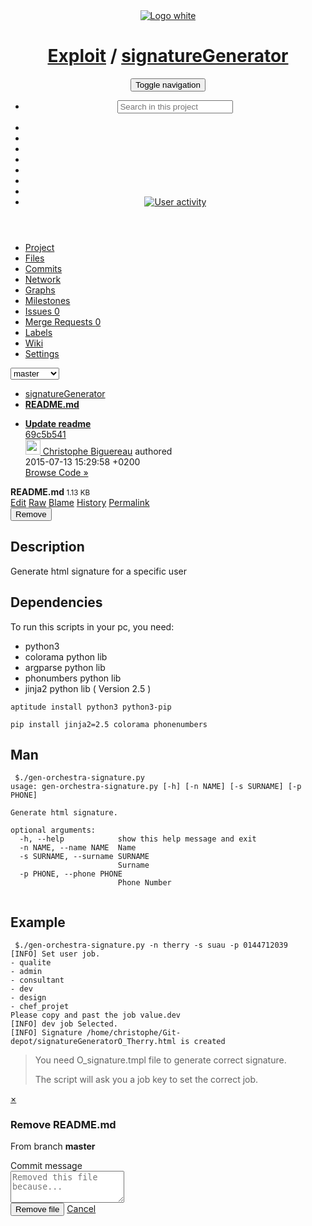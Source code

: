 <!DOCTYPE html>
<html lang='en'>
<head>
<meta charset='utf-8'>
<meta content='GitLab Community Edition' name='description'>
<title>
README.md at master | 
GitLab
</title>
<link href="/assets/favicon-d6aa61c7c265900a7d4c45d3ac2b461f.ico" rel="shortcut icon" type="image/vnd.microsoft.icon" />
<link href="/assets/application-715bc4efac6b42deb84d495309f19f9a.css" media="all" rel="stylesheet" />
<link href="/assets/print-8597f8b497e02f892aa5a4b25d5a857b.css" media="print" rel="stylesheet" />
<script src="/assets/application-5ec1aeb4604cbfbeff836f956308b0ed.js"></script>
<meta content="authenticity_token" name="csrf-param" />
<meta content="dbVUpZ17FD78NRcLVTadqJrzF3oUMxwzEz1zrUjc+GY=" name="csrf-token" />
<script type="text/javascript">
//<![CDATA[
window.gon={};gon.default_issues_tracker="gitlab";gon.api_version="v3";gon.relative_url_root="";gon.default_avatar_url="http://gitlab.internal.travelsoft.fr/assets/no_avatar-fd406ccede8cb1881f20921c8bfa169b.png";gon.current_user_id=15;gon.api_token="1bR-ZcKeJjiNxzS95fY1";
//]]>
</script>
<meta content='width=device-width, initial-scale=1, maximum-scale=1' name='viewport'>
<meta content='#474D57' name='theme-color'>


</head>

<body class='ui_mars  project' data-page='projects:blob:show' data-project-id='27'>
<header class='navbar navbar-fixed-top navbar-gitlab'>
<div class='navbar-inner'>
<div class='container'>
<div class='app_logo'>
<a class="home has_bottom_tooltip" href="/" title="Dashboard"><img alt="Logo white" src="/assets/logo-white-0b53cd4ea06811d79b3acd486384e047.png" />
</a></div>
<h1 class='title'><span><a href="/groups/Exploit">Exploit</a> / <a href="/Exploit/signatureGenerator">signatureGenerator</a></span></h1>
<button class='navbar-toggle' data-target='.navbar-collapse' data-toggle='collapse' type='button'>
<span class='sr-only'>Toggle navigation</span>
<i class='fa fa-bars'></i>
</button>
<div class='navbar-collapse collapse'>
<ul class='nav navbar-nav'>
<li class='hidden-sm hidden-xs'>
<div class='search'>
<form accept-charset="UTF-8" action="/search" class="navbar-form pull-left" method="get"><div style="display:none"><input name="utf8" type="hidden" value="&#x2713;" /></div>
<input class="search-input" id="search" name="search" placeholder="Search in this project" type="search" />
<input id="group_id" name="group_id" type="hidden" />
<input id="project_id" name="project_id" type="hidden" value="27" />
<input id="search_code" name="search_code" type="hidden" value="true" />
<input id="repository_ref" name="repository_ref" type="hidden" value="master" />

<div class='search-autocomplete-opts hide' data-autocomplete-path='/search/autocomplete' data-autocomplete-project-id='27' data-autocomplete-project-ref='master'></div>
</form>

</div>
<script>
  $('.search-input').on('keyup', function(e) {
    if (e.keyCode == 27) {
      $('.search-input').blur()
    }
  })
</script>

</li>
<li class='visible-sm visible-xs'>
<a class="has_bottom_tooltip" data-original-title="Search area" href="/search" title="Search"><i class='fa fa-search'></i>
</a></li>
<li>
<a class="has_bottom_tooltip" data-original-title="Help" href="/help" title="Help"><i class='fa fa-question-circle'></i>
</a></li>
<li>
<a class="has_bottom_tooltip" data-original-title="Public area" href="/explore" title="Explore"><i class='fa fa-globe'></i>
</a></li>
<li>
<a class="has_bottom_tooltip" data-original-title="My snippets" href="/s/helene.hannedouche" title="My snippets"><i class='fa fa-clipboard'></i>
</a></li>
<li>
<a class="has_bottom_tooltip" data-original-title="New project" href="/projects/new" title="New project"><i class='fa fa-plus'></i>
</a></li>
<li>
<a class="has_bottom_tooltip" data-original-title="Profile settings&quot;" href="/profile" title="Profile settings"><i class='fa fa-user'></i>
</a></li>
<li>
<a class="has_bottom_tooltip" data-method="delete" data-original-title="Logout" href="/users/sign_out" rel="nofollow" title="Logout"><i class='fa fa-sign-out'></i>
</a></li>
<li class='hidden-xs'>
<a class="profile-pic has_bottom_tooltip" data-original-title="Your profile" href="/u/helene.hannedouche" id="profile-pic"><img alt="User activity" src="http://www.gravatar.com/avatar/318a1740b142a0f80dd05e28953a37ac?s=60&amp;d=identicon" />
</a></li>
</ul>
</div>
</div>
</div>
</header>


<script>
  GitLab.GfmAutoComplete.dataSource = "/Exploit/signatureGenerator/autocomplete_sources?type=NilClass&type_id=master%2FREADME.md"
  GitLab.GfmAutoComplete.setup();
</script>

<div class='page-sidebar-expanded page-with-sidebar'>

<div class='sidebar-wrapper'>
<ul class='project-navigation nav nav-sidebar'>
<li class="home"><a class="shortcuts-project" href="/Exploit/signatureGenerator" title="Project"><i class='fa fa-dashboard'></i>
<span>
Project
</span>
</a></li><li class="active"><a class="shortcuts-tree" href="/Exploit/signatureGenerator/tree/master" title="Files"><i class='fa fa-files-o'></i>
<span>
Files
</span>
</a></li><li class=""><a class="shortcuts-commits" href="/Exploit/signatureGenerator/commits/master" title="Commits"><i class='fa fa-history'></i>
<span>
Commits
</span>
</a></li><li class=""><a class="shortcuts-network" href="/Exploit/signatureGenerator/network/master" title="Network"><i class='fa fa-code-fork'></i>
<span>
Network
</span>
</a></li><li class=""><a class="shortcuts-graphs" href="/Exploit/signatureGenerator/graphs/master" title="Graphs"><i class='fa fa-area-chart'></i>
<span>
Graphs
</span>
</a></li><li class=""><a href="/Exploit/signatureGenerator/milestones" title="Milestones"><i class='fa fa-clock-o'></i>
<span>
Milestones
</span>
</a></li><li class=""><a class="shortcuts-issues" href="/Exploit/signatureGenerator/issues" title="Issues"><i class='fa fa-exclamation-circle'></i>
<span>
Issues
<span class='count issue_counter'>0</span>
</span>
</a></li><li class=""><a class="shortcuts-merge_requests" href="/Exploit/signatureGenerator/merge_requests" title="Merge Requests"><i class='fa fa-tasks'></i>
<span>
Merge Requests
<span class='count merge_counter'>0</span>
</span>
</a></li><li class=""><a href="/Exploit/signatureGenerator/labels" title="Labels"><i class='fa fa-tags'></i>
<span>
Labels
</span>
</a></li><li class=""><a class="shortcuts-wiki" href="/Exploit/signatureGenerator/wikis/home" title="Wiki"><i class='fa fa-book'></i>
<span>
Wiki
</span>
</a></li><li class="separate-item"><a class="stat-tab tab no-highlight" href="/Exploit/signatureGenerator/edit" title="Settings"><i class='fa fa-cogs'></i>
<span>
Settings
</span>
</a></li></ul>

<div class='collapse-nav'>
<a class="toggle-nav-collapse" href="#" title="Open/Close"><i class="fa fa-angle-left"></i></a>

</div>
</div>
<div class='content-wrapper'>
<div class='container-fluid'>
<div class='content'>
<div class='flash-container'>
</div>

<div class='clearfix'>
<div class='tree-ref-holder'>
<form accept-charset="UTF-8" action="/Exploit/signatureGenerator/refs/switch" class="project-refs-form" method="get"><div style="display:none"><input name="utf8" type="hidden" value="&#x2713;" /></div>
<select class="project-refs-select select2 select2-sm" id="ref" name="ref"><optgroup label="Branches"><option selected="selected" value="master">master</option></optgroup><optgroup label="Tags"></optgroup></select>
<input id="destination" name="destination" type="hidden" value="blob" />
<input id="path" name="path" type="hidden" value="README.md" />
</form>


</div>
<div class='tree-holder' id='tree-holder'>
<ul class='breadcrumb repo-breadcrumb'>
<li>
<i class='fa fa-angle-right'></i>
<a href="/Exploit/signatureGenerator/tree/master">signatureGenerator
</a></li>
<li>
<a href="/Exploit/signatureGenerator/blob/master/README.md"><strong>
README.md
</strong>
</a></li>
</ul>
<ul class='blob-commit-info well hidden-xs'>
<li class='commit js-toggle-container'>
<div class='commit-row-title'>
<strong class='str-truncated'>
<a class="commit-row-message" href="/Exploit/signatureGenerator/commit/69c5b5416d0fdeb947d773d9b1289ae2f322f6cf">Update readme</a>
</strong>
<div class='pull-right'>
<a class="commit_short_id" href="/Exploit/signatureGenerator/commit/69c5b5416d0fdeb947d773d9b1289ae2f322f6cf">69c5b541</a>
</div>
<div class='notes_count'>
</div>
</div>
<div class='commit-row-info'>
<a class="commit-author-link has_tooltip" data-original-title="christophe.biguereau@orchestra.eu" href="/u/christophe.biguereau"><img alt="" class="avatar s24" src="http://gitlab.internal.travelsoft.fr/uploads/user/avatar/4/punisher_logo_by_woodnutiam-d48ro0d.jpg" width="24" /> <span class="commit-author-name">Christophe Biguereau</span></a>
authored
<div class='committed_ago'>
<time class='time_ago' data-placement='top' data-toggle='tooltip' datetime='2015-07-13T13:29:58Z' title='Jul 13, 2015 3:29pm'>2015-07-13 15:29:58 +0200</time>
<script>$('.time_ago').timeago().tooltip()</script>
 &nbsp;
</div>
<a class="pull-right" href="/Exploit/signatureGenerator/tree/69c5b5416d0fdeb947d773d9b1289ae2f322f6cf">Browse Code »</a>
</div>
</li>

</ul>
<div class='tree-content-holder' id='tree-content-holder'>
<article class='file-holder'>
<div class='file-title'>
<i class='fa fa-file'></i>
<strong>
README.md
</strong>
<small>
1.13 KB
</small>
<div class='file-actions hidden-xs'>
<div class='btn-group tree-btn-group'>
<a class="btn btn-small" href="/Exploit/signatureGenerator/edit/master/README.md">Edit</a>
<a class="btn btn-sm" href="/Exploit/signatureGenerator/raw/master/README.md" target="_blank">Raw</a>
<a class="btn btn-sm" href="/Exploit/signatureGenerator/blame/master/README.md">Blame</a>
<a class="btn btn-sm" href="/Exploit/signatureGenerator/commits/master/README.md">History</a>
<a class="btn btn-sm" href="/Exploit/signatureGenerator/blob/69c5b5416d0fdeb947d773d9b1289ae2f322f6cf/README.md">Permalink</a>
</div>
<button class="remove-blob btn btn-sm btn-remove" data-target="#modal-remove-blob" data-toggle="modal" name="button" type="submit">Remove
</button>
</div>
</div>
<div class='file-content wiki'>
<h1 id="description">Description<a href="#description"></a></h1>&#x000A;<p>Generate html signature for a specific user</p>&#x000A;<h1 id="dependencies">Dependencies<a href="#dependencies"></a></h1>&#x000A;<p>To run this scripts in your pc, you need:</p>&#x000A;&#x000A;<ul>&#x000A;<li>python3</li>&#x000A;<li>colorama python lib</li>&#x000A;<li>argparse python lib</li>&#x000A;<li>phonumbers python lib</li>&#x000A;<li>jinja2 python lib ( Version 2.5 )</li>&#x000A;</ul>&#x000A;<pre class="code highlight white shell"><code>aptitude install python3 python3-pip&#x000A;&#x000A;pip install <span class="nv">jinja2</span><span class="o">=</span>2.5 colorama phonenumbers&#x000A;</code></pre>&#x000A;<h1 id="man">Man<a href="#man"></a></h1><pre class="code highlight white shell"><code> <span class="nv">$.</span>/gen-orchestra-signature.py &#x000A;usage: gen-orchestra-signature.py <span class="o">[</span>-h] <span class="o">[</span>-n NAME] <span class="o">[</span>-s SURNAME] <span class="o">[</span>-p PHONE]&#x000A;&#x000A;Generate html signature.&#x000A;&#x000A;optional arguments:&#x000A;  -h, --help            show this <span class="nb">help </span>message and <span class="nb">exit</span>&#x000A;  -n NAME, --name NAME  Name&#x000A;  -s SURNAME, --surname SURNAME&#x000A;                        Surname&#x000A;  -p PHONE, --phone PHONE&#x000A;                        Phone Number&#x000A;&#x000A;</code></pre>&#x000A;<h1 id="example">Example<a href="#example"></a></h1><pre class="code highlight white shell"><code> <span class="nv">$.</span>/gen-orchestra-signature.py -n therry -s suau -p 0144712039&#x000A;<span class="o">[</span>INFO] Set user job.&#x000A;- qualite&#x000A;- admin&#x000A;- consultant&#x000A;- dev&#x000A;- design&#x000A;- chef_projet&#x000A;Please copy and past the job value.dev&#x000A;<span class="o">[</span>INFO] dev job Selected.&#x000A;<span class="o">[</span>INFO] Signature /home/christophe/Git-depot/signatureGeneratorO_Therry.html is created&#x000A;</code></pre>&#x000A;&#x000A;<blockquote>&#x000A;<p>You need O_signature.tmpl file to generate correct signature.</p>&#x000A;&#x000A;<p>The script will ask you a job key to set the correct job.</p>&#x000A;</blockquote>&#x000A;</div>

</article>
</div>

</div>
<div class='modal hide' id='modal-remove-blob'>
<div class='modal-dialog'>
<div class='modal-content'>
<div class='modal-header'>
<a class='close' data-dismiss='modal' href='#'>×</a>
<h3 class='page-title'>Remove README.md</h3>
<p class='light'>
From branch
<strong>master</strong>
</p>
</div>
<div class='modal-body'>
<form accept-charset="UTF-8" action="/Exploit/signatureGenerator/blob/master/README.md" class="form-horizontal" method="post"><div style="display:none"><input name="utf8" type="hidden" value="&#x2713;" /><input name="_method" type="hidden" value="delete" /><input name="authenticity_token" type="hidden" value="dbVUpZ17FD78NRcLVTadqJrzF3oUMxwzEz1zrUjc+GY=" /></div>
<div class='form-group commit_message-group'>
<label class="control-label" for="commit_message">Commit message
</label><div class='col-sm-10'>
<div class='commit-message-container'>
<div class='max-width-marker'></div>
<textarea class="form-control" id="commit_message" name="commit_message" placeholder="Removed this file because..." required="required" rows="3">
</textarea>
</div>
</div>
</div>

<div class='form-group'>
<div class='col-sm-2'></div>
<div class='col-sm-10'>
<button class="btn btn-remove btn-remove-file" name="button" type="submit">Remove file</button>
<a class="btn btn-cancel" data-dismiss="modal" href="#">Cancel</a>
</div>
</div>
</form>

</div>
</div>
</div>
</div>
<script>
  disableButtonIfEmptyField('#commit_message', '.btn-remove-file')
</script>


</div>
</div>
</div>
</div>
</div>

<script>
  (function() {
    $('.page-sidebar-collapsed .nav-sidebar a').tooltip({
      placement: "right"
    });
  
  }).call(this);
</script>

</body>
</html>
